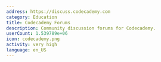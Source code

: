 ```yaml
---
address: https://discuss.codecademy.com
category: Education
title: Codecademy Forums
description: Community discussion forums for Codecademy.
userCount: 1.539789e+06
icon: codecademy.png
activity: very high
language: en_US
---
```

